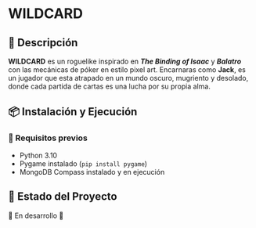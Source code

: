# WILDCARD

## 📖 Descripción
**WILDCARD** es un roguelike inspirado en ***The Binding of Isaac***  y ***Balatro*** con las mecánicas de póker en estilo pixel art. Encarnaras como **Jack**, es un jugador que esta atrapado en un mundo oscuro, mugriento y desolado, donde cada partida de cartas es una lucha por su propia alma.

## 📦 Instalación y Ejecución
### 🔧 Requisitos previos
- Python 3.10 
- Pygame instalado (`pip install pygame`)
- MongoDB Compass instalado y en ejecución

## 📌 Estado del Proyecto
🚧 En desarrollo 🚧

